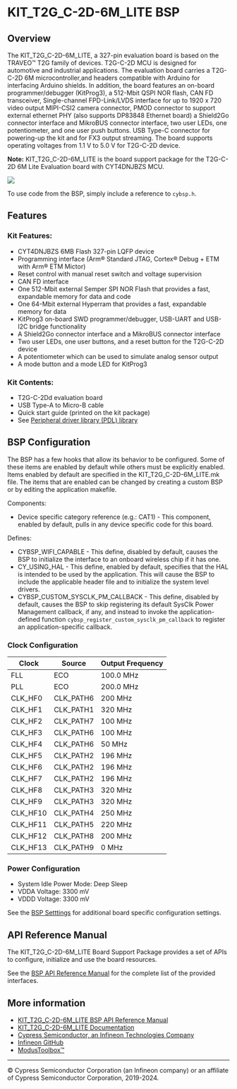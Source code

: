 # KIT_T2G_C-2D-6M_LITE BSP

## Overview

The KIT_T2G_C-2D-6M_LITE, a 327-pin evaluation board is based on the TRAVEO™ T2G family of devices. T2G-C-2D MCU is designed for  automotive and industrial applications. The evaluation board carries a T2G-C-2D 6M microcontroller,and headers compatible with Arduino for interfacing Arduino shields. In addition, the board features an on-board programmer/debugger (KitProg3),  a 512-Mbit QSPI NOR flash, CAN FD transceiver, Single-channel FPD-Link/LVDS interface for up to 1920 x 720 video output  MIPI-CSI2 camera connector, PMOD connector to support external ethernet PHY (also supports DP83848 Ethernet board) a Shield2Go connector interface and MikroBUS connector interface, two user LEDs, one potentiometer, and one user push buttons. USB Type-C connector for powering-up the kit and for FX3 output streaming. The board supports operating voltages from 1.1 V to 5.0 V for T2G-C-2D device.

**Note:**
KIT_T2G_C-2D-6M_LITE is the board support package for the T2G-C-2D 6M Lite Evaluation board  with CYT4DNJBZS MCU. 

![](docs/html/board.png)

To use code from the BSP, simply include a reference to `cybsp.h`.

## Features

### Kit Features:

* CYT4DNJBZS 6MB Flash 327-pin LQFP device
* Programming interface (Arm® Standard JTAG, Cortex® Debug + ETM with Arm® ETM Mictor)
* Reset control with manual reset switch and voltage supervision
* CAN FD interface
* One 512-Mbit external Semper SPI NOR Flash that provides a fast, expandable memory for data and code
* One 64-Mbit external Hyperram that provides a fast, expandable memory for data
* KitProg3 on-board SWD programmer/debugger, USB-UART and USB-I2C bridge functionality
* A Shield2Go connector interface and a MikroBUS connector interface
* Two user LEDs, one user buttons, and a reset button for the T2G-C-2D device
* A potentiometer which can be used to simulate analog sensor output
* A mode button and a mode LED for KitProg3

### Kit Contents:

* T2G-C-2Dd evaluation board
* USB Type-A to Micro-B cable
* Quick start guide (printed on the kit package)
* See 
[Peripheral driver library (PDL) library](https://infineon.github.io/mtb-pdl-cat1/pdl_api_reference_manual/html/index.html)

## BSP Configuration

The BSP has a few hooks that allow its behavior to be configured. Some of these items are enabled by default while others must be explicitly enabled. Items enabled by default are specified in the KIT_T2G_C-2D-6M_LITE.mk file. The items that are enabled can be changed by creating a custom BSP or by editing the application makefile.

Components:
* Device specific category reference (e.g.: CAT1) - This component, enabled by default, pulls in any device specific code for this board.

Defines:
* CYBSP_WIFI_CAPABLE - This define, disabled by default, causes the BSP to initialize the interface to an onboard wireless chip if it has one.
* CY_USING_HAL - This define, enabled by default, specifies that the HAL is intended to be used by the application. This will cause the BSP to include the applicable header file and to initialize the system level drivers.
* CYBSP_CUSTOM_SYSCLK_PM_CALLBACK - This define, disabled by default, causes the BSP to skip registering its default SysClk Power Management callback, if any, and instead to invoke the application-defined function `cybsp_register_custom_sysclk_pm_callback` to register an application-specific callback.

### Clock Configuration

| Clock    | Source    | Output Frequency |
|----------|-----------|------------------|
| FLL      | ECO       | 100.0 MHz        |
| PLL      | ECO       | 200.0 MHz        |
| CLK_HF0  | CLK_PATH6 | 200 MHz          |
| CLK_HF1  | CLK_PATH1 | 320 MHz          |
| CLK_HF2  | CLK_PATH7 | 100 MHz          |
| CLK_HF3  | CLK_PATH6 | 100 MHz          |
| CLK_HF4  | CLK_PATH6 | 50 MHz           |
| CLK_HF5  | CLK_PATH2 | 196 MHz          |
| CLK_HF6  | CLK_PATH2 | 196 MHz          |
| CLK_HF7  | CLK_PATH2 | 196 MHz          |
| CLK_HF8  | CLK_PATH3 | 320 MHz          |
| CLK_HF9  | CLK_PATH3 | 320 MHz          |
| CLK_HF10 | CLK_PATH4 | 250 MHz          |
| CLK_HF11 | CLK_PATH5 | 220 MHz          |
| CLK_HF12 | CLK_PATH8 | 200 MHz          |
| CLK_HF13 | CLK_PATH9 | 0 MHz            |

### Power Configuration

* System Idle Power Mode: Deep Sleep
* VDDA Voltage: 3300 mV
* VDDD Voltage: 3300 mV

See the [BSP Setttings][settings] for additional board specific configuration settings.

## API Reference Manual

The KIT_T2G_C-2D-6M_LITE Board Support Package provides a set of APIs to configure, initialize and use the board resources.

See the [BSP API Reference Manual][api] for the complete list of the provided interfaces.

## More information
* [KIT_T2G_C-2D-6M_LITE BSP API Reference Manual][api]
* [KIT_T2G_C-2D-6M_LITE Documentation](https://www.infineon.com/cms/en/product/evaluation-boards/kit_t2g_c-2d-6m_lite)
* [Cypress Semiconductor, an Infineon Technologies Company](http://www.cypress.com)
* [Infineon GitHub](https://github.com/infineon)
* [ModusToolbox™](https://www.cypress.com/products/modustoolbox-software-environment)

[api]: https://infineon.github.io/TARGET_KIT_T2G_C-2D-6M_LITE/html/modules.html
[settings]: https://infineon.github.io/TARGET_KIT_T2G_C-2D-6M_LITE/html/md_bsp_settings.html

---
© Cypress Semiconductor Corporation (an Infineon company) or an affiliate of Cypress Semiconductor Corporation, 2019-2024.